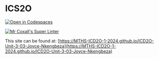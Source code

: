 # ICS2O

[![Open in Codespaces](https://classroom.github.com/assets/launch-codespace-2972f46106e565e64193e422d61a12cf1da4916b45550586e14ef0a7c637dd04.svg)](https://classroom.github.com/open-in-codespaces?assignment_repo_id=18837993)

[![Mr Coxall's Super Linter](https://github.com/MTHS-ICD2O-1-2024/ICD2O-Unit-3-03-Joyce-Nkengbeza/workflows/Mr%20Coxall's%20Super%20Linter/badge.svg)](https://github.com/MTHS-ICD2O-1-2024/ICD2O-Unit-3-03-Joyce-Nkengbeza/actions)

This site can be found at: [https://MTHS-ICD2O-1-2024.github.io/ICD2O-Unit-3-03-Joyce-Nkengbeza](https://MTHS-ICD2O-1-2024.github.io/ICD2O-Unit-3-03-Joyce-Nkengbeza)
